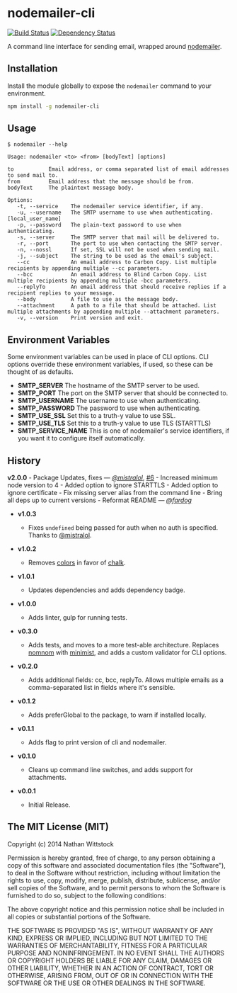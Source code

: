 # nodemailer-cli

[![Build Status](https://travis-ci.org/fardog/nodemailer-cli.svg?branch=master)](https://travis-ci.org/fardog/nodemailer-cli) [![Dependency Status](https://gemnasium.com/fardog/nodemailer-cli.svg)](https://gemnasium.com/fardog/nodemailer-cli)

A command line interface for sending email, wrapped
around [nodemailer][nodemailer].

## Installation

Install the module globally to expose the `nodemailer` command to your
environment.

```bash
npm install -g nodemailer-cli
```

## Usage

```
$ nodemailer --help

Usage: nodemailer <to> <from> [bodyText] [options]

to           Email address, or comma separated list of email addresses to send mail to.
from         Email address that the message should be from.
bodyText     The plaintext message body.

Options:
   -t, --service    The nodemailer service identifier, if any.
   -u, --username   The SMTP username to use when authenticating.  [local_user_name]
   -p, --password   The plain-text password to use when authenticating.
   -s, --server     The SMTP server that mail will be delivered to.
   -r, --port       The port to use when contacting the SMTP server.
   -n, --nossl      If set, SSL will not be used when sending mail.
   -j, --subject    The string to be used as the email's subject.
   --cc             An email address to Carbon Copy. List multiple recipients by appending multiple --cc parameters.
   --bcc            An email address to Blind Carbon Copy. List multiple recipients by appending multiple -bcc parameters.
   --replyTo        An email address that should receive replies if a recipient replies to your message.
   --body           A file to use as the message body.
   --attachment     A path to a file that should be attached. List multiple attachments by appending multiple --attachment parameters.
   -v, --version    Print version and exit.
```

## Environment Variables

Some environment variables can be used in place of CLI options. CLI options
override these environment variables, if used, so these can be thought of as
defaults.

- **SMTP_SERVER** The hostname of the SMTP server to be used.
- **SMTP_PORT** The port on the SMTP server that should be connected to.
- **SMTP_USERNAME** The username to use when authenticating.
- **SMTP_PASSWORD** The password to use when authenticating.
- **SMTP_USE_SSL** Set this to a truth-y value to use SSL.
- **SMTP_USE_TLS** Set this to a truth-y value to use TLS (STARTTLS)
- **SMTP_SERVICE_NAME** This is one of nodemailer's service identifiers, if you
  want it to configure itself automatically.


## History

 **v2.0.0** 
    - Package Updates, fixes — _[@mistralol][]_,
      [#6](https://github.com/fardog/nodemailer-cli/pull/6)
        - Increased minimum node version to 4
        - Added option to ignore STARTTLS
        - Added option to ignore certificate
        - Fix missing server alias from the command line
        - Bring all deps up to current versions
    - Reformat README — _[@fardog][]_

- **v1.0.3**  
    - Fixes `undefined` being passed for auth when no auth is specified. Thanks
      to [@mistralol][].

- **v1.0.2**  
    - Removes [colors][colors] in favor of [chalk][chalk].

- **v1.0.1**  
    - Updates dependencies and adds dependency badge.

- **v1.0.0**  
    - Adds linter, gulp for running tests.

- **v0.3.0**  
    - Adds tests, and moves to a more test-able architecture.
      Replaces [nomnom][nomnom] with [minimist][minimist], and adds a custom
      validator for CLI options.

- **v0.2.0**  
    - Adds additional fields: cc, bcc, replyTo. Allows multiple emails as a
      comma-separated list in fields where it's sensible.

- **v0.1.2**  
    - Adds preferGlobal to the package, to warn if installed locally.

- **v0.1.1**  
    - Adds flag to print version of cli and nodemailer.

- **v0.1.0**  
    - Cleans up command line switches, and adds support for attachments.

- **v0.0.1**  
    - Initial Release.

[nodemailer]: https://github.com/andris9/Nodemailer
[nomnom]: https://www.npmjs.org/package/nomnom
[minimist]: https://www.npmjs.org/package/minimist
[colors]: https://www.npmjs.org/package/colors
[chalk]: https://www.npmjs.org/package/chalk
[@fardog]: https://github.com/fardog
[@mistralol]: https://github.com/mistralol

## The MIT License (MIT)

Copyright (c) 2014 Nathan Wittstock

Permission is hereby granted, free of charge, to any person obtaining a copy of
this software and associated documentation files (the "Software"), to deal in
the Software without restriction, including without limitation the rights to
use, copy, modify, merge, publish, distribute, sublicense, and/or sell copies of
the Software, and to permit persons to whom the Software is furnished to do so,
subject to the following conditions:

The above copyright notice and this permission notice shall be included in all
copies or substantial portions of the Software.

THE SOFTWARE IS PROVIDED "AS IS", WITHOUT WARRANTY OF ANY KIND, EXPRESS OR
IMPLIED, INCLUDING BUT NOT LIMITED TO THE WARRANTIES OF MERCHANTABILITY, FITNESS
FOR A PARTICULAR PURPOSE AND NONINFRINGEMENT. IN NO EVENT SHALL THE AUTHORS OR
COPYRIGHT HOLDERS BE LIABLE FOR ANY CLAIM, DAMAGES OR OTHER LIABILITY, WHETHER
IN AN ACTION OF CONTRACT, TORT OR OTHERWISE, ARISING FROM, OUT OF OR IN
CONNECTION WITH THE SOFTWARE OR THE USE OR OTHER DEALINGS IN THE SOFTWARE.
